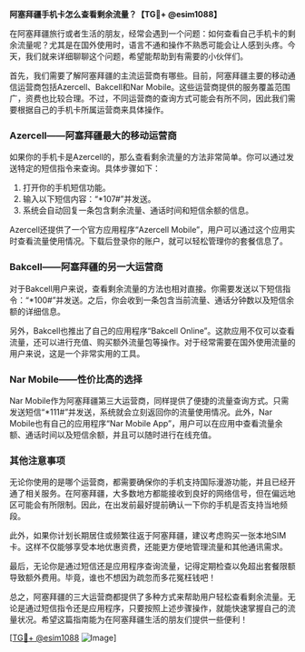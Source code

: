 **阿塞拜疆手机卡怎么查看剩余流量？【TG💪+ @esim1088】**

在阿塞拜疆旅行或者生活的朋友，经常会遇到一个问题：如何查看自己手机卡的剩余流量呢？尤其是在国外使用时，语言不通和操作不熟悉可能会让人感到头疼。今天，我们就来详细聊聊这个问题，希望能帮助到有需要的小伙伴们。

首先，我们需要了解阿塞拜疆的主流运营商有哪些。目前，阿塞拜疆主要的移动通信运营商包括Azercell、Bakcell和Nar Mobile。这些运营商提供的服务覆盖范围广，资费也比较合理。不过，不同运营商的查询方式可能会有所不同，因此我们需要根据自己的手机卡所属运营商来具体操作。

### Azercell——阿塞拜疆最大的移动运营商

如果你的手机卡是Azercell的，那么查看剩余流量的方法非常简单。你可以通过发送特定的短信指令来查询。具体步骤如下：

1. 打开你的手机短信功能。
2. 输入以下短信内容：“*107#”并发送。
3. 系统会自动回复一条包含剩余流量、通话时间和短信余额的信息。

Azercell还提供了一个官方应用程序“Azercell Mobile”，用户可以通过这个应用实时查看流量使用情况。下载后登录你的账户，就可以轻松管理你的套餐信息了。

### Bakcell——阿塞拜疆的另一大运营商

对于Bakcell用户来说，查看剩余流量的方法也相对直接。你需要发送以下短信指令：“*100#”并发送。之后，你会收到一条包含当前流量、通话分钟数以及短信余额的详细信息。

另外，Bakcell也推出了自己的应用程序“Bakcell Online”。这款应用不仅可以查看流量，还可以进行充值、购买额外流量包等操作。对于经常需要在国外使用流量的用户来说，这是一个非常实用的工具。

### Nar Mobile——性价比高的选择

Nar Mobile作为阿塞拜疆第三大运营商，同样提供了便捷的流量查询方式。只需发送短信“*111#”并发送，系统就会立刻返回你的流量使用情况。此外，Nar Mobile也有自己的应用程序“Nar Mobile App”，用户可以在应用中查看流量余额、通话时间以及短信余额，并且可以随时进行在线充值。

### 其他注意事项

无论你使用的是哪个运营商，都需要确保你的手机支持国际漫游功能，并且已经开通了相关服务。在阿塞拜疆，大多数地方都能接收到良好的网络信号，但在偏远地区可能会有所限制。因此，在出发前最好提前确认一下你的手机是否支持当地频段。

此外，如果你计划长期居住或频繁往返于阿塞拜疆，建议考虑购买一张本地SIM卡。这样不仅能够享受本地优惠资费，还能更方便地管理流量和其他通讯需求。

最后，无论你是通过短信还是应用程序查询流量，记得定期检查以免超出套餐限额导致额外费用。毕竟，谁也不想因为疏忽而多花冤枉钱吧！

总之，阿塞拜疆的三大运营商都提供了多种方式来帮助用户轻松查看剩余流量。无论是通过短信指令还是应用程序，只要按照上述步骤操作，就能快速掌握自己的流量状况。希望这篇指南能为在阿塞拜疆生活的朋友们提供一些便利！

[[TG💪+ @esim1088](https://t.me/s/esim1088) ![Image](https://i.postimg.cc/4NQfJmqS/Snipaste-2025-05-13-00-14-12.png)]